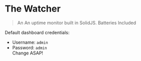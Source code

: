 # The Watcher
> An An uptime monitor built in SolidJS. Batteries Included

Default dashboard credentials:
- Username: `admin`
- Password: `admin` \
Change ASAP!
